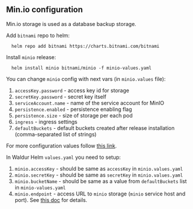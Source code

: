## Min.io configuration
Min.io storage is used as a database backup storage.

Add `bitnami` repo to helm:
```
  helm repo add bitnami https://charts.bitnami.com/bitnami
```
Install `minio` release:
```
  helm install minio bitnami/minio -f minio-values.yaml
```
You can change `minio` config with next vars (in `minio.values` file):
1. `accessKey.password` - access key id for storage
2. `secretKey.password` - secret key itself
3. `serviceAccount.name` - name of the service account for MinIO
4. `persistence.enabled` - persistence enabling flag
5. `persistence.size` - size of storage per each pod
6. `ingress` - ingress settings
7. `defaultBuckets` - default buckets created after release installation (comma-separated list of strings)

For more configuration values follow [this link](https://github.com/bitnami/charts/tree/master/bitnami/minio#parameters).

In Waldur Helm `values.yaml` you need to setup:
1. `minio.accessKey` - should be same as `accessKey` in `minio.values.yaml`
2. `minio.secretKey` - should be same as `secretKey` in `minio.values.yaml`
3. `minio.bucketName` - should be same as a value from `defaultBuckets` list in `minio-values.yaml`
4. `minio.endpoint` - access URL to `minio` storage (`minio` service host and port). See [this doc](service-endpoint.md) for details.
